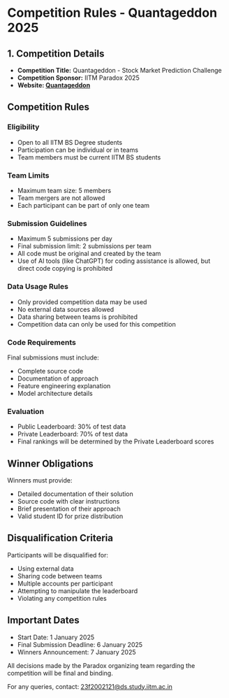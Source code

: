 # Competition Rules - Quantageddon 2025

## 1. Competition Details
- **Competition Title:** Quantageddon - Stock Market Prediction Challenge
- **Competition Sponsor:** IITM Paradox 2025
- **Website: [Quantageddon](https://quant.iitmparadox.org/)**

## Competition Rules

### Eligibility
- Open to all IITM BS Degree students
- Participation can be individual or in teams
- Team members must be current IITM BS students

### Team Limits
- Maximum team size: 5 members
- Team mergers are not allowed
- Each participant can be part of only one team

### Submission Guidelines
- Maximum 5 submissions per day
- Final submission limit: 2 submissions per team
- All code must be original and created by the team
- Use of AI tools (like ChatGPT) for coding assistance is allowed, but direct code copying is prohibited

### Data Usage Rules
- Only provided competition data may be used
- No external data sources allowed
- Data sharing between teams is prohibited
- Competition data can only be used for this competition

### Code Requirements
Final submissions must include:
- Complete source code
- Documentation of approach
- Feature engineering explanation
- Model architecture details

### Evaluation
- Public Leaderboard: 30% of test data
- Private Leaderboard: 70% of test data
- Final rankings will be determined by the Private Leaderboard scores

##  Winner Obligations
Winners must provide:
- Detailed documentation of their solution
- Source code with clear instructions
- Brief presentation of their approach
- Valid student ID for prize distribution

##  Disqualification Criteria
Participants will be disqualified for:
- Using external data
- Sharing code between teams
- Multiple accounts per participant
- Attempting to manipulate the leaderboard
- Violating any competition rules

## Important Dates
- Start Date: 1 January 2025
- Final Submission Deadline: 6 January 2025
- Winners Announcement: 7 January 2025

All decisions made by the Paradox organizing team regarding the competition will be final and binding.

For any queries, contact: [23f2002121@ds.study.iitm.ac.in](https://mail.google.com/mail/?view=cm&fs=1&to=23f2002121@ds.study.iitm.ac.in)